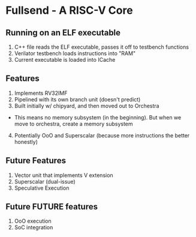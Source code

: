 # Fullsend - A RISC-V Core


## Running on an ELF executable
1. C++ file reads the ELF executable, passes it off to testbench functions
2. Verilator testbench loads instructions into "RAM"
3. Current executable is loaded into ICache

## Features

1. Implements RV32IMF
2. Pipelined with its own branch unit (doesn't predict)
3. Built initially w/ chipyard, and then moved out to Orchestra
  - This means no memory subsystem (in the beginning). But when we move to orchestra, create a memory subsystem
4. Potentially OoO and Superscalar (because more instructions the better honestly)


## Future Features

1. Vector unit that implements V extension
2. Superscalar (dual-issue)
3. Speculative Execution


## Future FUTURE features
1. OoO execution
2. SoC integration
